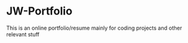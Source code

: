 # JW-Portfolio
This is an online portfolio/resume mainly for coding projects and other relevant stuff
